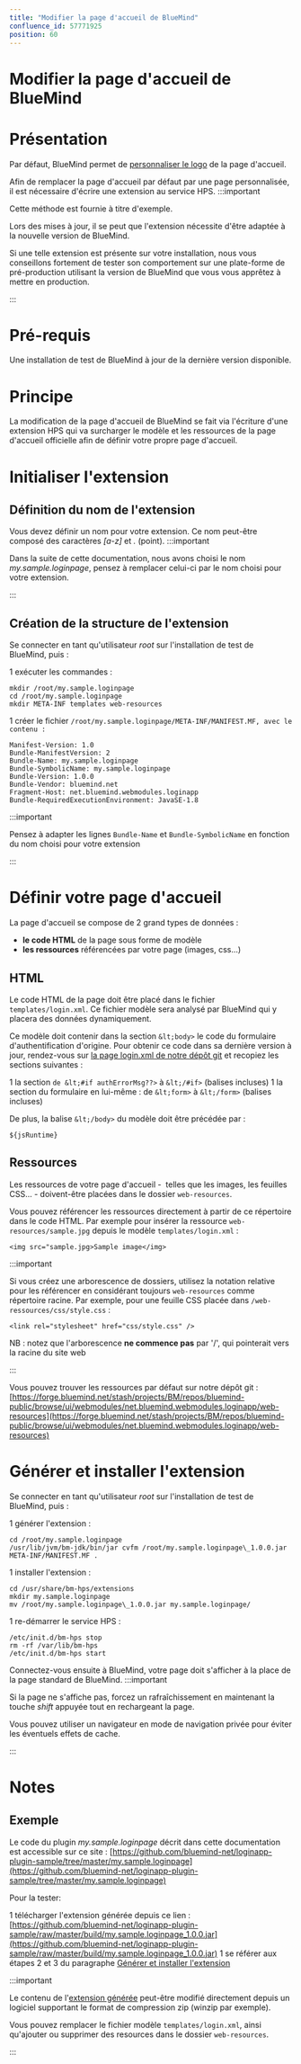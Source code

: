 ```yaml
---
title: "Modifier la page d'accueil de BlueMind"
confluence_id: 57771925
position: 60
---
```

# Modifier la page d'accueil de BlueMind


# Présentation

Par défaut, BlueMind permet de [personnaliser le logo](https://forge.bluemind.net/confluence/display/BM35/Personnaliser+le+logo+de+l+application) de la page d'accueil.

Afin de remplacer la page d'accueil par défaut par une page personnalisée, il est nécessaire d'écrire une extension au service HPS.
:::important

Cette méthode est fournie à titre d'exemple.

Lors des mises à jour, il se peut que l'extension nécessite d'être adaptée à la nouvelle version de BlueMind.

Si une telle extension est présente sur votre installation, nous vous conseillons fortement de tester son comportement sur une plate-forme de pré-production utilisant la version de BlueMind que vous vous apprêtez à mettre en production.

:::

# Pré-requis

Une installation de test de BlueMind à jour de la dernière version disponible.

# Principe

La modification de la page d'accueil de BlueMind se fait via l'écriture d'une extension HPS qui va surcharger le modèle et les ressources de la page d'accueil officielle afin de définir votre propre page d'accueil.

# Initialiser l'extension

## Définition du nom de l'extension

Vous devez définir un nom pour votre extension. Ce nom peut-être composé des caractères *[a-z]* et *.* (point).
:::important

Dans la suite de cette documentation, nous avons choisi le nom *my.sample.loginpage*, pensez à remplacer celui-ci par le nom choisi pour votre extension.

:::

## Création de la structure de l'extension

Se connecter en tant qu'utilisateur *root* sur l'installation de test de BlueMind, puis :

1 
exécuter les commandes :


```
mkdir /root/my.sample.loginpage
cd /root/my.sample.loginpage
mkdir META-INF templates web-resources

```


1 
créer le fichier `/root/my.sample.loginpage/META-INF/MANIFEST.MF, avec le contenu :`


```
Manifest-Version: 1.0
Bundle-ManifestVersion: 2
Bundle-Name: my.sample.loginpage
Bundle-SymbolicName: my.sample.loginpage
Bundle-Version: 1.0.0
Bundle-Vendor: bluemind.net
Fragment-Host: net.bluemind.webmodules.loginapp
Bundle-RequiredExecutionEnvironment: JavaSE-1.8
```

:::important

Pensez à adapter les lignes `Bundle-Name` et `Bundle-SymbolicName` en fonction du nom choisi pour votre extension

:::


# Définir votre page d'accueil

La page d'accueil se compose de 2 grand types de données :

- **le code HTML** de la page sous forme de modèle
- **les ressources** référencées par votre page (images, css...)


## HTML

Le code HTML de la page doit être placé dans le fichier `templates/login.xml`. Ce fichier modèle sera analysé par BlueMind qui y placera des données dynamiquement.

Ce modèle doit contenir dans la section `&lt;body>` le code du formulaire d'authentification d'origine. Pour obtenir ce code dans sa dernière version à jour, rendez-vous sur [la page login.xml de notre dépôt git](https://forge.bluemind.net/stash/projects/BM/repos/bluemind-public/browse/ui/webmodules/net.bluemind.webmodules.loginapp/templates/login.xml) et recopiez les sections suivantes :

1 la section `de &lt;#if authErrorMsg??>` à `&lt;/#if>` (balises incluses)
1 la section du formulaire en lui-même : de `&lt;form>` à `&lt;/form>` (balises incluses)


De plus, la balise `&lt;/body>` du modèle doit être précédée par :


```
${jsRuntime}
```


## Ressources

Les ressources de votre page d'accueil -  telles que les images, les feuilles CSS... - doivent-être placées dans le dossier `web-resources`.

Vous pouvez référencer les ressources directement à partir de ce répertoire dans le code HTML. Par exemple pour insérer la ressource `web-resources/sample.jpg` depuis le modèle `templates/login.xml` :


```
<img src="sample.jpg>Sample image</img>
```

:::important

Si vous créez une arborescence de dossiers, utilisez la notation relative pour les référencer en considérant toujours `web-resources` comme répertoire racine. Par exemple, pour une feuille CSS placée dans `/web-ressources/css/style.css` :


```
<link rel="stylesheet" href="css/style.css" />
```


NB : notez que l'arborescence **ne commence pas** par '/', qui pointerait vers la racine du site web

:::

Vous pouvez trouver les ressources par défaut sur notre dépôt git : [https://forge.bluemind.net/stash/projects/BM/repos/bluemind-public/browse/ui/webmodules/net.bluemind.webmodules.loginapp/web-resources](https://forge.bluemind.net/stash/projects/BM/repos/bluemind-public/browse/ui/webmodules/net.bluemind.webmodules.loginapp/web-resources)

# Générer et installer l'extension

Se connecter en tant qu'utilisateur *root* sur l'installation de test de BlueMind, puis :

1 
générer l'extension :


```
cd /root/my.sample.loginpage
/usr/lib/jvm/bm-jdk/bin/jar cvfm /root/my.sample.loginpage\_1.0.0.jar META-INF/MANIFEST.MF .
```


1 
installer l'extension :


```
cd /usr/share/bm-hps/extensions
mkdir my.sample.loginpage
mv /root/my.sample.loginpage\_1.0.0.jar my.sample.loginpage/
```


1 
re-démarrer le service HPS :


```
/etc/init.d/bm-hps stop
rm -rf /var/lib/bm-hps
/etc/init.d/bm-hps start
```


Connectez-vous ensuite à BlueMind, votre page doit s'afficher à la place de la page standard de BlueMind.
:::important

Si la page ne s'affiche pas, forcez un rafraîchissement en maintenant la touche *shift* appuyée tout en rechargeant la page.

Vous pouvez utiliser un navigateur en mode de navigation privée pour éviter les éventuels effets de cache.

:::

# Notes

## Exemple

Le code du plugin *my.sample.loginpage* décrit dans cette documentation est accessible sur ce site : [https://github.com/bluemind-net/loginapp-plugin-sample/tree/master/my.sample.loginpage](https://github.com/bluemind-net/loginapp-plugin-sample/tree/master/my.sample.loginpage)

Pour la tester:

1 télécharger l'extension générée depuis ce lien : [https://github.com/bluemind-net/loginapp-plugin-sample/raw/master/build/my.sample.loginpage_1.0.0.jar](https://github.com/bluemind-net/loginapp-plugin-sample/raw/master/build/my.sample.loginpage_1.0.0.jar)
1 se référer aux étapes 2 et 3 du paragraphe [Générer et installer l'extension](#Modifierlapaged'accueildeBlueMind-buildAndInstall)

:::important

Le contenu de l'[extension générée](https://github.com/bluemind-net/loginapp-plugin-sample/raw/master/build/my.sample.loginpage_1.0.0.jar) peut-être modifié directement depuis un logiciel supportant le format de compression zip (winzip par exemple).

Vous pouvez remplacer le fichier modèle `templates/login.xml`, ainsi qu'ajouter ou supprimer des resources dans le dossier `web-resources`.

:::

